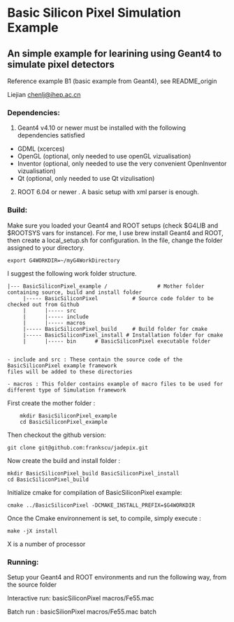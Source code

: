 # Basic Silicon Pixel Simulation Example		    
## An simple example for learining using Geant4 to simulate pixel detectors	

Reference example B1 (basic example from Geant4), see README_origin

Liejian <chenlj@ihep.ac.cn>        

### Dependencies:

1) Geant4 v4.10 or newer must be installed with the following dependencies
satisfied

- GDML (xcerces)
- OpenGL (optional, only needed to use openGL vizualisation)
- Inventor  (optional, only needed to use the very convenient OpenInventor vizualisation)
- Qt (optional, only needed to use Qt vizulisation)

2) ROOT 6.04 or newer .  A basic setup with xml parser is enough.

### Build:

Make sure you loaded your Geant4 and ROOT setups (check $G4LIB and $ROOTSYS vars for instance). For me, I use brew install Geant4 and ROOT, then create a local_setup.sh for configuration. In the file, change the folder assigned to your directory.

```
export G4WORKDIR=~/myG4WorkDirectory	
```	


I suggest the following work folder structure. 	 
```	
|--- BasicSiliconPixel_example /  				# Mother folder containing source, build and install folder
	 |----- BasicSiliconPixel 			# Source code folder to be checked out from Github 
	 |      |----- src 
	 |      |----- include
	 |      |----- macros 	 
	 |----- BasicSiliconPixel_build 	# Build folder for cmake 
	 |----- BasicSiliconPixel_install # Installation folder for cmake 
	 |		|----- bin		# BasicSiliconPixel executable folder


- include and src : These contain the source code of the BasicSiliconPixel example framework
files will be added to these directories 

- macros : This folder contains example of macro files to be used for different type of Simulation framework 

```


First create the mother folder : 	
``` 
	mkdir BasicSiliconPixel_example
	cd BasicSiliconPixel_example 
``` 

Then checkout the github version: 
    
    git clone git@github.com:frankscu/jadepix.git

Now create the build and install folder : 

	mkdir BasicSiliconPixel_build BasicSiliconPixel_install
	cd BasicSiliconPixel_build

Initialize cmake for compilation of BasicSiliconPixel example: 

	cmake ../BasicSiliconPixel -DCMAKE_INSTALL_PREFIX=$G4WORKDIR	

Once the Cmake environnement is set, to compile, simply execute : 

	make -jX install 

X is a number of processor 
	
### Running:

Setup your Geant4 and ROOT environments and run the following
way, from the source folder

Interactive run:
    basicSiliconPixel macros/Fe55.mac

Batch run : 
    basicSilionPixel macros/Fe55.mac batch
